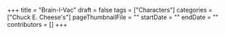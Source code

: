 +++
title = "Brain-I-Vac"
draft = false
tags = ["Characters"]
categories = ["Chuck E. Cheese's"]
pageThumbnailFile = ""
startDate = ""
endDate = ""
contributors = []
+++
